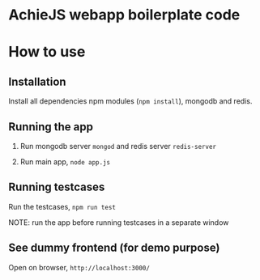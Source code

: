 # AchieJS webapp boilerplate code


# How to use


## Installation

Install all dependencies npm modules (`npm install`), mongodb and redis.


## Running the app

1. Run mongodb server `mongod` and redis server `redis-server`

2. Run main app, `node app.js`


## Running testcases

Run the testcases, `npm run test`

NOTE: run the app before running testcases in a separate window


## See dummy frontend (for demo purpose)

Open on browser, `http://localhost:3000/`


